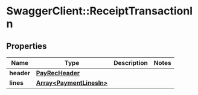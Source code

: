 # SwaggerClient::ReceiptTransactionIn

## Properties
Name | Type | Description | Notes
------------ | ------------- | ------------- | -------------
**header** | [**PayRecHeader**](PayRecHeader.md) |  | 
**lines** | [**Array&lt;PaymentLinesIn&gt;**](PaymentLinesIn.md) |  | 


